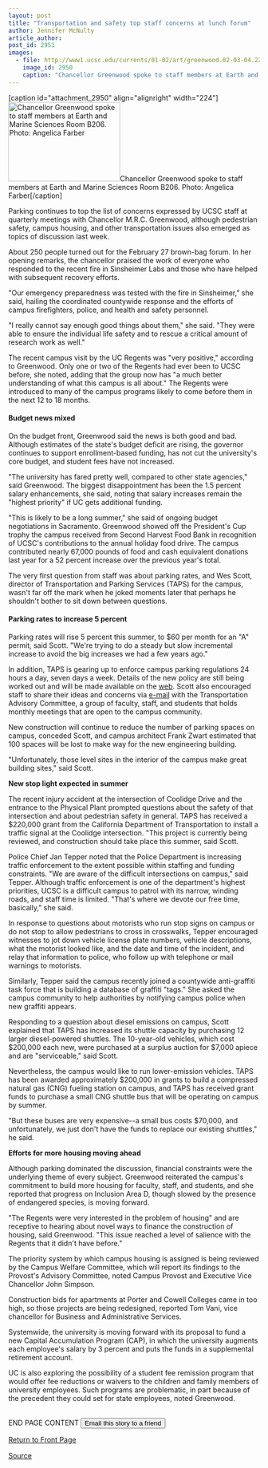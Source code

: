 ```yaml
---
layout: post
title: "Transportation and safety top staff concerns at lunch forum"
author: Jennifer McNulty
article_author: 
post_id: 2951
images:
  - file: http://www1.ucsc.edu/currents/01-02/art/greenwood.02-03-04.224.jpg
    image_id: 2950
    caption: "Chancellor Greenwood spoke to staff members at Earth and Marine Sciences Room B206. Photo: Angelica Farber"
---
```


[caption id="attachment_2950" align="alignright" width="224"]<a href="http://dev-ucsc-news.pantheonsite.io/wp-content/uploads/2002/03/greenwood.02-03-04.224.jpg"><img class="size-full wp-image-2950" src="http://dev-ucsc-news.pantheonsite.io/wp-content/uploads/2002/03/greenwood.02-03-04.224.jpg" alt="Chancellor Greenwood spoke to staff members at Earth and Marine Sciences Room B206. Photo: Angelica Farber" width="224" height="159" /></a>Chancellor Greenwood spoke to staff members at Earth and Marine Sciences Room B206. Photo: Angelica Farber[/caption]
<p>
  Parking continues to top the list of concerns expressed by UCSC staff at quarterly meetings with Chancellor M.R.C. Greenwood, although pedestrian safety, campus housing, and other transportation issues also emerged as topics of discussion last week.
</p>About 250 people turned out for the February 27 brown-bag forum. In her opening remarks, the chancellor praised the work of everyone who responded to the recent fire in Sinsheimer Labs and those who have helped with subsequent recovery efforts.
<p>
  "Our emergency preparedness was tested with the fire in Sinsheimer," she said, hailing the coordinated countywide response and the efforts of campus firefighters, police, and health and safety personnel.
</p>
<p>
  "I really cannot say enough good things about them," she said. "They were able to ensure the individual life safety and to rescue a critical amount of research work as well."
</p>
<p>
  The recent campus visit by the UC Regents was "very positive," according to Greenwood. Only one or two of the Regents had ever been to UCSC before, she noted, adding that the group now has "a much better understanding of what this campus is all about." The Regents were introduced to many of the campus programs likely to come before them in the next 12 to 18 months.
</p>
<h4>
  Budget news mixed
</h4>
<p>
  On the budget front, Greenwood said the news is both good and bad. Although estimates of the state's budget deficit are rising, the governor continues to support enrollment-based funding, has not cut the university's core budget, and student fees have not increased.
</p>
<p>
  "The university has fared pretty well, compared to other state agencies," said Greenwood. The biggest disappointment has been the 1.5 percent salary enhancements, she said, noting that salary increases remain the "highest priority" if UC gets additional funding.
</p>
<p>
  "This is likely to be a long summer," she said of ongoing budget negotiations in Sacramento. Greenwood showed off the President's Cup trophy the campus received from Second Harvest Food Bank in recognition of UCSC's contributions to the annual holiday food drive. The campus contributed nearly 67,000 pounds of food and cash equivalent donations last year for a 52 percent increase over the previous year's total.
</p>
<p>
  The very first question from staff was about parking rates, and Wes Scott, director of Transportation and Parking Services (TAPS) for the campus, wasn't far off the mark when he joked moments later that perhaps he shouldn't bother to sit down between questions.
</p>
<h4>
  Parking rates to increase 5 percent
</h4>
<p>
  Parking rates will rise 5 percent this summer, to $60 per month for an "A" permit, said Scott. "We're trying to do a steady but slow incremental increase to avoid the big increases we had a few years ago."
</p>
<p>
  In addition, TAPS is gearing up to enforce campus parking regulations 24 hours a day, seven days a week. Details of the new policy are still being worked out and will be made available on the <a href="http://www2.ucsc.edu/taps/">web</a>. Scott also encouraged staff to share their ideas and concerns via <a href="mailto:cjstark@cats.ucsc.edu">e-mail</a> with the Transportation Advisory Committee, a group of faculty, staff, and students that holds monthly meetings that are open to the campus community.
</p>
<p>
  New construction will continue to reduce the number of parking spaces on campus, conceded Scott, and campus architect Frank Zwart estimated that 100 spaces will be lost to make way for the new engineering building.<br>
</p>
<p>
  "Unfortunately, those level sites in the interior of the campus make great building sites," said Scott.
</p>
<p>
  <b>New stop light expected in summer</b>
</p>
<p>
  The recent injury accident at the intersection of Coolidge Drive and the entrance to the Physical Plant prompted questions about the safety of that intersection and about pedestrian safety in general. TAPS has received a $220,000 grant from the California Department of Transportation to install a traffic signal at the Coolidge intersection. "This project is currently being reviewed, and construction should take place this summer, said Scott.
</p>
<p>
  Police Chief Jan Tepper noted that the Police Department is increasing traffic enforcement to the extent possible within staffing and funding constraints. "We are aware of the difficult intersections on campus," said Tepper. Although traffic enforcement is one of the department's highest priorities, UCSC is a difficult campus to patrol with its narrow, winding roads, and staff time is limited. "That's where we devote our free time, basically," she said.
</p>
<p>
  In response to questions about motorists who run stop signs on campus or do not stop to allow pedestrians to cross in crosswalks, Tepper encouraged witnesses to jot down vehicle license plate numbers, vehicle descriptions, what the motorist looked like, and the date and time of the incident, and relay that information to police, who follow up with telephone or mail warnings to motorists.
</p>
<p>
  Similarly, Tepper said the campus recently joined a countywide anti-graffiti task force that is building a database of graffiti "tags." She asked the campus community to help authorities by notifying campus police when new graffiti appears.
</p>
<p>
  Responding to a question about diesel emissions on campus, Scott explained that TAPS has increased its shuttle capacity by purchasing 12 larger diesel-powered shuttles. The 10-year-old vehicles, which cost $200,000 each new, were purchased at a surplus auction for $7,000 apiece and are "serviceable," said Scott.
</p>
<p>
  Nevertheless, the campus would like to run lower-emission vehicles. TAPS has been awarded approximately $200,000 in grants to build a compressed natural gas (CNG) fueling station on campus, and TAPS has received grant funds to purchase a small CNG shuttle bus that will be operating on campus by summer.
</p>
<p>
  "But these buses are very expensive--a small bus costs $70,000, and unfortunately, we just don't have the funds to replace our existing shuttles," he said.
</p>
<p>
  <b>Efforts for more housing moving ahead</b>
</p>
<p>
  Although parking dominated the discussion, financial constraints were the underlying theme of every subject. Greenwood reiterated the campus's commitment to build more housing for faculty, staff, and students, and she reported that progress on Inclusion Area D, though slowed by the presence of endangered species, is moving forward.
</p>
<p>
  "The Regents were very interested in the problem of housing" and are receptive to hearing about novel ways to finance the construction of housing, said Greenwood. "This issue reached a level of salience with the Regents that it didn't have before."<br>
</p>
<p>
  The priority system by which campus housing is assigned is being reviewed by the Campus Welfare Committee, which will report its findings to the Provost's Advisory Committee, noted Campus Provost and Executive Vice Chancellor John Simpson.
</p>
<p>
  Construction bids for apartments at Porter and Cowell Colleges came in too high, so those projects are being redesigned, reported Tom Vani, vice chancellor for Business and Administrative Services.
</p>
<p>
  Systemwide, the university is moving forward with its proposal to fund a new Capital Accumulation Program (CAP), in which the university augments each employee's salary by 3 percent and puts the funds in a supplemental retirement account.
</p>
<p>
  UC is also exploring the possibility of a student fee remission program that would offer fee reductions or waivers to the children and family members of university employees. Such programs are problematic, in part because of the precedent they could set for state employees, noted Greenwood.
</p>
<p>
  <br>
  END PAGE CONTENT <input name="t1" size="-1" type="hidden"> <input type="submit" value="Email this story to a friend">
</p>
<p>
  <a href="../../index.html">Return to Front Page</a> <img align="bottom" alt=" " border="0" height="1" src="../../images/trans.gif" width="385">
</p>
<p><a href="http://www1.ucsc.edu/currents/01-02/03-04/chancellor.html" title="Permalink to chancellor">Source</a></p>
